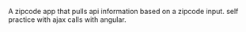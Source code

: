 A zipcode app that pulls api information based on a zipcode input.
  self practice with ajax calls with angular.
